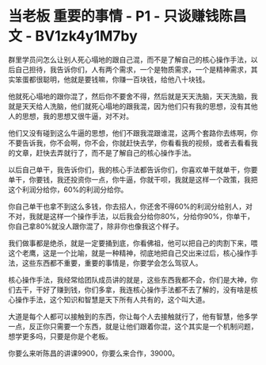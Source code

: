 # 当老板 重要的事情 - P1 - 只谈赚钱陈昌文 - BV1zk4y1M7by

群里学员问怎么让别人死心塌地的跟自己混，而不是了解自己的核心操作手法，以后自己担待，我告诉你们，人有两个需求，一个是物质需求，一个是精神需求，其实笨蛋都很聪明，他就是要钱嘛，你赚一百块钱，给他八十块钱。

他就死心塌地的跟你混了，然后你不要舍不得，然后就是天天洗脑，天天洗脑，我就是天天给人洗脑，他们就死心塌地的跟我混，因为他们只有我的思想，没有其他人的思想，我的思想又很牛逼，对不对。

他们又没有碰到这么牛逼的思想，他们不跟我混跟谁混，这两个套路你去练啊，你不要告诉我，你不会啊，你不会，你就赶快去学，你看看我的视频，或者去看看我的文章，赶快去弄就行了，而不是了解自己的核心操作手法。

以后自己单干，我告诉你们，我的核心手法都告诉你们，你喜欢单干就单干，你要单干，你要钱，我还投资你一点，你牛逼，你就干呗，我就是这样一个政策，我把这个利润分给你，60%的利润分给你。

你自己单干也拿不到这么多钱，你去招人，你还舍不得60%的利润分给别人，对不对，我就是这样一个操作手法，以后我会分给你80%，分给你90%，你单干，你自己拿80%就没人跟你混了，除非你也像我这个样子。

我们做事都是绝杀，就是一定要捅到底，你看佛祖，他可以把自己的肉割下来，喂这个老鹰，这是一个比喻，就是一种精神，彻底地把自己交出来过后，核心操作手法，这些东西都不重要，重要的事情是，你要学会怎么驾驭人。

核心操作手法，我经常给团队成员讲的就是，这些东西我都不会，你们是大神，你们去干，干好了赚到钱，你们多拿，我连核心操作手法都不去了解的，没有啥是核心操作手法，这个知识和智慧是天下所有人共有的，这个叫大道。

大道是每个人都可以接触到的东西，你让每个人去接触就行了，他有智慧，他多学一点，反正你只需要一个东西，就是让他们跟着你混，这个其实是一个机制问题，想学更多吗，只要是你是个老板。

你要么来听陈昌的讲课9900，你要么来合作，39000。